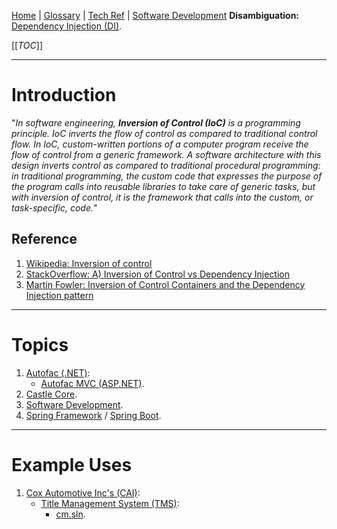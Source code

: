 [Home](/Slalom-LLC/Slalom-Consulting) | [Glossary](/Glossary) | [Tech Ref](/Tech-Ref) | [Software Development](/Tech-Ref/Software-Development) 
**Disambiguation:** [Dependency Injection (DI)](/Tech-Ref/Software-Development/DI-\(Dependency-Injection\)).

[[_TOC_]]

---
# Introduction
"_In software engineering, ***Inversion of Control (IoC)*** is a programming principle. IoC inverts the flow of control as compared to traditional control flow. In IoC, custom-written portions of a computer program receive the flow of control from a generic framework. A software architecture with this design inverts control as compared to traditional procedural programming: in traditional programming, the custom code that expresses the purpose of the program calls into reusable libraries to take care of generic tasks, but with inversion of control, it is the framework that calls into the custom, or task-specific, code._"

## Reference
1. [Wikipedia: Inversion of control](https://en.wikipedia.org/wiki/Inversion_of_control)
1. [StackOverflow: A) Inversion of Control vs Dependency Injection](https://stackoverflow.com/a/6551303/418950)
1. [Martin Fowler: Inversion of Control Containers and the Dependency Injection pattern](https://martinfowler.com/articles/injection.html)

---
# Topics
1. [Autofac (.NET)](/Tech-Ref/Software-Development/NET-Framework/Autofac-\(.NET\)):
   - [Autofac MVC (ASP.NET)](/Tech-Ref/Software-Development/NET-Framework/Autofac-\(.NET\)/Autofac-MVC-\(ASP.NET\)).
1. [Castle Core](/Tech-Ref/Software-Development/NET-Framework/Castle-Project/Castle-Core).
1. [Software Development](/Tech-Ref/Software-Development).
1. [Spring Framework](/Tech-Ref/Software-Development/Java/Java-Platform-Editions/Jakarta-EE-\(Enterprise-Edition\)/Spring-Framework) / [Spring Boot](/Tech-Ref/Software-Development/Java/Java-Platform-Editions/Jakarta-EE-\(Enterprise-Edition\)/Spring-Framework/Spring-Boot).

---
# Example Uses
1. [Cox Automotive Inc's (CAI)](/Clients/CAI-\(Cox-Automotive-Inc\)):
   - [Title Management System (TMS)](/Clients/CAI-\(Cox-Automotive-Inc\)/Infrastructure-\(CAI\)/Systems-and-Services-\(CAI\)/TMS):
      - [cm.sln](/Clients/CAI-\(Cox-Automotive-Inc\)/Infrastructure-\(CAI\)/Systems-and-Services-\(CAI\)/TMS/cm.sln#third-party-components).
